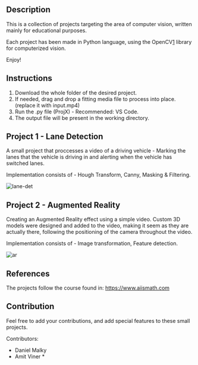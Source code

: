 ## Description

This is a collection of projects targeting the area of computer vision, written mainly for educational purposes.

Each project has been made in Python language, using the OpenCV[1] library for computerized vision.

Enjoy!

## Instructions

1. Download the whole folder of the desired project.
2. If needed, drag and drop a fitting media file to process into place. (replace it with input.mp4)
3. Run the .py file (ProjX) - Recommended: VS Code.
4. The output file will be present in the working directory.

## Project 1 - Lane Detection

A small project that proccesses a video of a driving vehicle - Marking the lanes that the vehicle is driving in
and alerting when the vehicle has switched lanes.

Implementation consists of - Hough Transform, Canny, Masking & Filtering.

![lane-det](https://user-images.githubusercontent.com/79100490/147983691-30398ba5-3293-40af-9475-ca6e06f527a8.gif)

## Project 2 - Augmented Reality

Creating an Augmented Reality effect using a simple video. Custom 3D models were designed and added to the video,
making it seem as they are actually there, following the positioning of the camera throughout the video.

Implementation consists of - Image transformation, Feature detection.

![ar](https://user-images.githubusercontent.com/79100490/147984303-31d8b513-061b-41af-af32-2773ed9b6d35.gif)


## References

The projects follow the course found in: https://www.aiismath.com

## Contribution

Feel free to add your contributions, and add special features to these small projects.

Contributors:
- Daniel Malky
- Amit Viner *

[1]: https://opencv.org/
